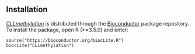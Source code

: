 ## Installation

*[CLLmethylation](http://bioconductor.org/packages/CLLmethylation)* is distributed through the [Bioconductor](http://bioconductor.org) package repository.
To install the package, open R (>=3.5.0) and enter:

```
source("https://bioconductor.org/biocLite.R")
biocLite("CLLmethylation")
```

